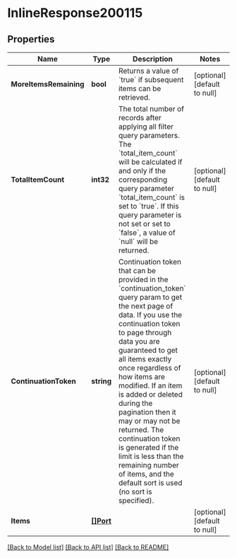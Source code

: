 # InlineResponse200115

## Properties
Name | Type | Description | Notes
------------ | ------------- | ------------- | -------------
**MoreItemsRemaining** | **bool** | Returns a value of &#x60;true&#x60; if subsequent items can be retrieved. | [optional] [default to null]
**TotalItemCount** | **int32** | The total number of records after applying all filter query parameters. The &#x60;total_item_count&#x60; will be calculated if and only if the corresponding query parameter &#x60;total_item_count&#x60; is set to &#x60;true&#x60;. If this query parameter is not set or set to &#x60;false&#x60;, a value of &#x60;null&#x60; will be returned. | [optional] [default to null]
**ContinuationToken** | **string** | Continuation token that can be provided in the &#x60;continuation_token&#x60; query param to get the next page of data. If you use the continuation token to page through data you are guaranteed to get all items exactly once regardless of how items are modified. If an item is added or deleted during the pagination then it may or may not be returned. The continuation token is generated if the limit is less than the remaining number of items, and the default sort is used (no sort is specified). | [optional] [default to null]
**Items** | [**[]Port**](Port.md) |  | [optional] [default to null]

[[Back to Model list]](../README.md#documentation-for-models) [[Back to API list]](../README.md#documentation-for-api-endpoints) [[Back to README]](../README.md)

